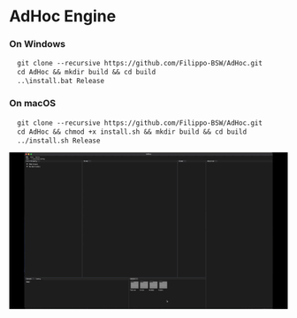 # AdHoc Engine

### On Windows ###
```
  git clone --recursive https://github.com/Filippo-BSW/AdHoc.git
  cd AdHoc && mkdir build && cd build
  ..\install.bat Release
```

### On macOS ###
```
  git clone --recursive https://github.com/Filippo-BSW/AdHoc.git
  cd AdHoc && chmod +x install.sh && mkdir build && cd build
  ../install.sh Release
```

![alt text](Movie/mov_01.gif)
